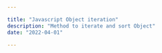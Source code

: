 ```yaml
---

title: "Javascript Object iteration"
description: "Method to iterate and sort Object"
date: "2022-04-01"

---
```

